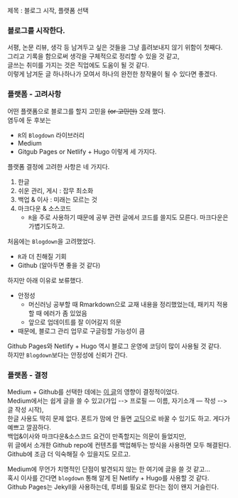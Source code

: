 제목 : 블로그 시작, 플랫폼 선택

### 블로그를 시작한다.  
서평, 논문 리뷰, 생각 등 남겨두고 싶은 것들을 그냥 흘려보내지 않기 위함이 첫째다.  
그리고 기록을 함으로써 생각을 구체적으로 정리할 수 있을 것 같고,  
글쓰는 취미를 가지는 것은 직업에도 도움이 될 것 같다.  
이렇게 남겨둔 글 하나하나가 모여서 하나의 완전한 창작물이 될 수 있다면 좋겠다.  

### 플랫폼 - 고려사항

어떤 플랫폼으로 블로그를 할지 고민을 ~~(or 고민만)~~ 오래 했다.  
염두에 둔 후보는 
- `R`의 `Blogdown` 라이브러리
- Medium
- Gitgub Pages or Netlify + Hugo
이렇게 세 가지다.

플랫폼 결정에 고려한 사항은 네 가지다.
1. 한글
2. 쉬운 관리, 게시 : 잡무 최소화
3. 백업 & 이사 : 미래는 모르는 것
4. 마크다운 & 소스코드
   - `R`을 주로 사용하기 때문에 공부 관련 글에서 코드를 쓸지도 모른다. 마크다운은 가볍기도하고.

처음에는 `Blogdown`을 고려했었다.  
- `R`과 더 친해질 기회
- Github (알아두면 좋을 것 같다)

하지만 아래 이유로 보류했다.
- 안정성
   - 머신러닝 공부할 때 Rmarkdown으로 교재 내용을 정리했었는데, 패키지 적용할 때 에러가 좀 있었음
   - 앞으로 업데이트를 잘 이어갈지 의문
- 때문에, 블로그 관리 업무로 구글링할 가능성이 큼

Github Pages와 Netlify + Hugo 역시 블로그 운영에 코딩이 많이 사용될 것 같다.  
하지만 `Blogdown`보다는 안정성에 신뢰가 간다.  

### 플랫폼 - 결정

Medium + Github를 선택한 데에는 [이 글](https://medium.com/happyprogrammer-in-jeju/%EA%B0%9C%EB%B0%9C%EC%9E%90%EA%B0%80-%EA%B8%80%EC%9D%84-%EC%98%AC%EB%A6%AC%EB%8A%94-%EB%B0%A9%EB%B2%95-f7d35da1d49d)의 영향이 결정적이었다.  
Medium에서는 쉽게 글을 쓸 수 있고(가입 --> 프로필 &mdash; 이름, 자기소개 &mdash; 작성 --> 글 작성 시작),  
한글 사용도 딱히 문제 없다. 폰트가 맘에 안 들면 [고딕](https://medium.com/@Rando209/%EB%AF%B8%EB%94%94%EC%97%84-%ED%95%9C%EA%B8%80-%ED%8F%B0%ED%8A%B8-%EB%AC%B8%EC%A0%9C-6ecc5d4490e9)으로 바꿀 수 있기도 하고. 
게다가 예쁘고 깔끔하다.  
백업&이사와 마크다운&소스코드 요건이 만족할지는 의문이 들었지만,  
위 글에서 소개한 Github repo에 컨텐츠를 백업해두는 방식을 사용하면 모두 해결된다.   
Github에 조금 더 익숙해질 수 있을지도 모르고.  

Medium에 무언가 치명적인 단점이 발견되지 않는 한 여기에 글을 쓸 것 같고...  
혹시 이사를 간다면 `blogdown` 통해 알게 된 Netlify + Hugo를 사용할 것 같다.  
Github Pages는 Jekyll을 사용하는데, 루비를 필요로 한다는 점이 왠지 거슬린다.  






